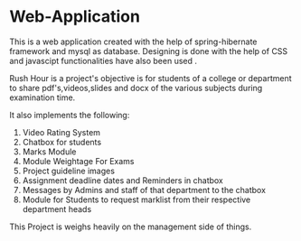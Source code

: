 # Web-Application

This is a web application created with the help of spring-hibernate framework and mysql as database. Designing is done with the help of CSS
and javascipt functionalities have also been used .

Rush Hour is a project's objective is for students of a college or department to share pdf's,videos,slides and docx of the various subjects
during examination time.

It also implements the following:
1) Video Rating System
2) Chatbox for students
3) Marks Module
4) Module Weightage For Exams
5) Project guideline images
6) Assignment deadline dates and Reminders in chatbox
7) Messages by Admins and staff of that department to the chatbox
8) Module for Students to request marklist from their respective department heads

This Project is weighs heavily on the management side of things.
